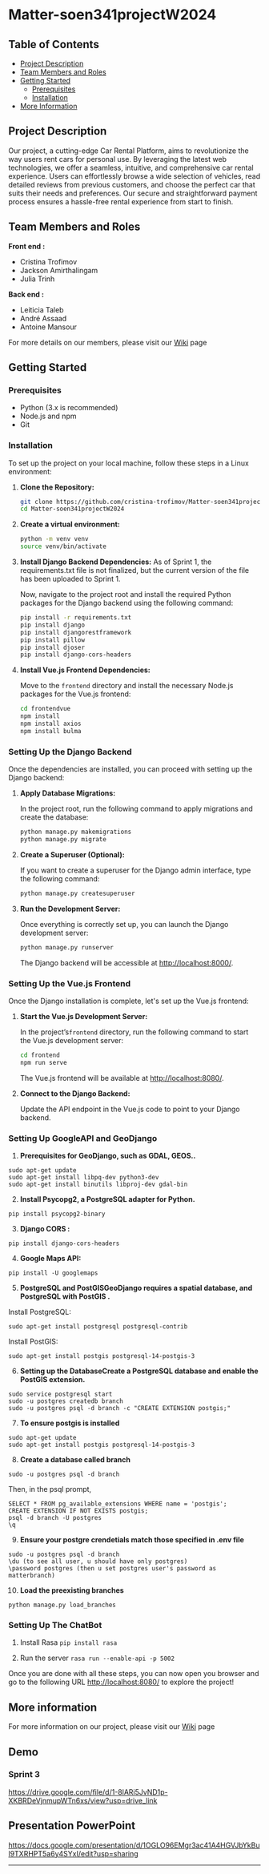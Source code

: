 # Matter-soen341projectW2024

## Table of Contents

- [Project Description](#project-description)
- [Team Members and Roles](#team-members-and-roles)
- [Getting Started](#getting-started)
  - [Prerequisites](#prerequisites)
  - [Installation](#installation)
- [More Information](#more-information)

## Project Description 

Our project, a cutting-edge Car Rental Platform, aims to revolutionize the way users rent cars for
personal use. By leveraging the latest web technologies, we offer a seamless, intuitive, and comprehensive car
rental experience. Users can effortlessly browse a wide selection of vehicles, read detailed reviews from previous
customers, and choose the perfect car that suits their needs and preferences. Our secure and straightforward
payment process ensures a hassle-free rental experience from start to finish.

## Team Members and Roles

**Front end :** <br>
- Cristina Trofimov 
- Jackson Amirthalingam
- Julia Trinh

**Back end :**<br>
- Leiticia Taleb
- André Assaad
- Antoine Mansour

For more details on our members, please visit our [Wiki](https://github.com/cristina-trofimov/Matter-soen341projectW2024/wiki) page

## Getting Started

### Prerequisites

- Python (3.x is recommended)
- Node.js and npm
- Git

### Installation

To set up the project on your local machine, follow these steps in a Linux environment:

1. **Clone the Repository:**
   ```bash
   git clone https://github.com/cristina-trofimov/Matter-soen341projectW2024.git
   cd Matter-soen341projectW2024
   ```
2. **Create a virtual environment:**
    ```bash
    python -m venv venv
    source venv/bin/activate
    ```

3. **Install Django Backend Dependencies:**
   As of Sprint 1, the requirements.txt file is not finalized, but the current version of the file has been   uploaded to Sprint 1. 

    Now, navigate to the project root and install the required Python packages for the Django backend          using the following command:
   ```bash
   pip install -r requirements.txt
   pip install django
   pip install djangorestframework
   pip install pillow
   pip install djoser
   pip install django-cors-headers
   ```

5. **Install Vue.js Frontend Dependencies:**
   
   Move to the `frontend` directory and install the necessary Node.js packages for the Vue.js frontend:
   ```bash
   cd frontendvue
   npm install
   npm install axios
   npm install bulma
   ```

### Setting Up the Django Backend

Once the dependencies are installed, you can proceed with setting up the Django backend:

1. **Apply Database Migrations:**
   
   In the project root, run the following command to apply migrations and create the database:
   ```bash
   python manage.py makemigrations
   python manage.py migrate
   ```

3. **Create a Superuser (Optional):**
   
   If you want to create a superuser for the Django admin interface, type the following command:
   ```bash
   python manage.py createsuperuser
   ```

5. **Run the Development Server:**
   
   Once everything is correctly set up, you can launch the Django development server:
   ```bash
   python manage.py runserver
   ```
   The Django backend will be accessible at [http://localhost:8000/](http://localhost:8000/).

### Setting Up the Vue.js Frontend

Once the Django installation is complete, let's set up the Vue.js frontend:

1. **Start the Vue.js Development Server:**
   
   In the project’s`frontend` directory, run the following command to start the Vue.js development server:
   ```bash
   cd frontend
   npm run serve
   ```
   The Vue.js frontend will be available at [http://localhost:8080/](http://localhost:8080/).

3. **Connect to the Django Backend:**
   
   Update the API endpoint in the Vue.js code to point to your Django backend.
   
### Setting Up GoogleAPI and GeoDjango

1. **Prerequisites for GeoDjango, such as GDAL, GEOS..**

```
sudo apt-get update
sudo apt-get install libpq-dev python3-dev
sudo apt-get install binutils libproj-dev gdal-bin
```
2. **Install Psycopg2, a PostgreSQL adapter for Python.**

```
pip install psycopg2-binary
```
3. **Django CORS :**

```
pip install django-cors-headers
```

4. **Google Maps API:**
```
pip install -U googlemaps
```

5. **PostgreSQL and PostGISGeoDjango requires a spatial database, and PostgreSQL with PostGIS .**

Install PostgreSQL:

```
sudo apt-get install postgresql postgresql-contrib
```

Install PostGIS:

```
sudo apt-get install postgis postgresql-14-postgis-3
```

6. **Setting up the DatabaseCreate a PostgreSQL database and enable the PostGIS extension.**
```
sudo service postgresql start
sudo -u postgres createdb branch
sudo -u postgres psql -d branch -c "CREATE EXTENSION postgis;"
```

7. **To ensure postgis is installed**

```
sudo apt-get update
sudo apt-get install postgis postgresql-14-postgis-3
```
8. **Create a database called branch**
```
sudo -u postgres psql -d branch
```
Then, in the psql prompt,

```
SELECT * FROM pg_available_extensions WHERE name = 'postgis';
CREATE EXTENSION IF NOT EXISTS postgis;
psql -d branch -U postgres
\q
```
9. **Ensure your postgre crendetials match those specified in .env file**
 ```
 sudo -u postgres psql -d branch
 \du (to see all user, u should have only postgres)
 \password postgres (then u set postgres user's password as matterbranch) 

 ```
10. **Load the preexisting branches**
 ```
 python manage.py load_branches
  ```

### Setting Up The ChatBot 

1. Install Rasa
```pip install rasa```

2. Run the server
```rasa run --enable-api -p 5002```

Once you are done with all these steps, you can now open you browser and go to the following URL [http://localhost:8080/](http://localhost:8080/) to explore the project!

## More information 

For more information on our project, please visit our [Wiki](https://github.com/cristina-trofimov/Matter-soen341projectW2024/wiki) page


## Demo
### Sprint 3
https://drive.google.com/file/d/1-8lARi5JvND1p-XKBRDeVjnmupWTn6xs/view?usp=drive_link


## Presentation PowerPoint
https://docs.google.com/presentation/d/1OGLO96EMgr3ac41A4HGVJbYkBul9TXRHPT5a6y4SYxI/edit?usp=sharing

---

